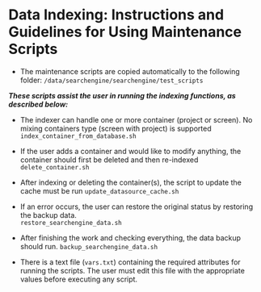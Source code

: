 Data Indexing: Instructions and Guidelines for Using Maintenance Scripts
========================================================================
* The maintenance scripts are copied automatically to the following folder:
``/data/searchengine/searchengine/test_scripts``

***These scripts assist the user in running the indexing functions, as described below:***

* The indexer can handle one or more container (project or screen). No mixing containers type (screen with project) is supported 
``index_container_from_database.sh``

* If the user adds a container and would like to modify anything, the container should  first be deleted and then re-indexed
``delete_container.sh``
* After indexing or deleting the container(s), the script to update the cache must be run
``update_datasource_cache.sh``
* If an error occurs, the user can restore the original status by restoring the backup data.     
``restore_searchengine_data.sh``
* After finishing the work and checking everything, the data backup should run.
``backup_searchengine_data.sh``
* There is a text file (``vars.txt``) containing the required attributes for running the scripts.
The user must edit this file with the appropriate values before executing any script.
